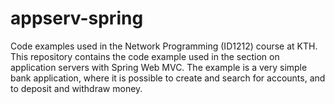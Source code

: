 # appserv-spring

Code examples used in the Network Programming (ID1212) course at KTH. This repository contains the code example used in the section on application servers with Spring Web MVC. The example is a very simple bank application, where it is possible to create and search for accounts, and to deposit and withdraw money.
